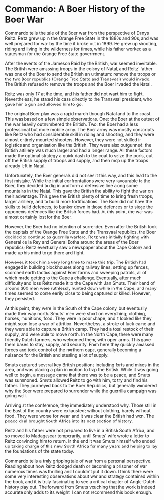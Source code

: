 <!-- html -->
<!-- wp:paragraph -->
<h1>Commando: A Boer History of the Boer War</h1>

<p>Commando tells the tale of the Boer war from the perspective of Denys Reitz. Reitz grew up in the Orange Free State
    in the 1880s and 90s, and was well prepared for war by the time it broke out in 1899. He grew up shooting, riding
    and living in the wilderness for times, while his father worked as a statesman for the Orange Free State government.
</p>
<!-- /wp:paragraph -->

<!-- wp:paragraph -->
<p>After the events of the Jameson Raid by the British, war seemed inevitable. The British were amassing troops in the
    colony of Natal, and Reitz' father was one of the Boer to send the British an ultimatum: remove the troops or the
    two Boer republics (Orange Free State and Transvaal) would invade. The British refused to remove the troops and the
    Boer invaded the Natal.</p>
<!-- /wp:paragraph -->

<!-- wp:paragraph -->
<p>Reitz was only 17 at the time, and his father did not want him to fight. Nevertheless, he stated his case directly to
    the Transvaal president, who gave him a gun and allowed him to go.</p>
<!-- /wp:paragraph -->

<!-- wp:paragraph -->
<p>The original Boer plan was a rapid march through Natal and to the coast. This was based on a few simple observations.
    One: the Boer at the outset of the war heavily outnumbered the British. Two: the Boer had a less professional but
    more mobile army. The Boer army was mostly conscripts like Reitz who had considerable skill in riding and shooting,
    and they were almost entirely mounted shooters. However, they were not skilled in logistics and organisation like
    the British. They were also outgunned: the British artillery was much larger and had a longer range. All these
    factors made the optimal strategy a quick dash to the coat to seize the ports, cut off the British supply of troops
    and supply, and then mop up the troops already left in Natal.</p>
<!-- /wp:paragraph -->

<!-- wp:paragraph -->
<p>Unfortunately, the Boer generals did not see it this way, and this lead to the first mistake. While the initial
    confrontations were very favourable to the Boer, they decided to dig in and form a defensive line along some
    mountains in the Natal. This gave the British the ability to fight the war on their advantage. This gave the British
    plenty of time to bring fresh troops, larger artillery, and to build more fortifications. The Boer did not have the
    skills to build defences, to bunker down in those defences or to siege the opponents defences like the British
    forces had. At this point, the war was almost certainly lost for the Boer.</p>
<!-- /wp:paragraph -->

<!-- wp:paragraph -->
<p>However, the Boer had no intention of surrender. Even after the British took the capitals of the Orange Free State
    and the Transvaal republics, the Boer decided to continue as guerrilla warfare. Reitz was initially fighting with
    General de la Rey and General Botha around the areas of the Boer republics; Reitz eventually saw a newspaper about
    the Cape Colony and made up his mind to go there and fight.</p>
<!-- /wp:paragraph -->

<!-- wp:paragraph -->
<p>However, it took him a very long time to make this trip. The British had engaged in building blockhouses along
    railway lines, setting up fences, scorched earth tactics against Boer farms and sweeping patrols, all of which made
    getting to the Cape a challenge. Eventually, after much difficulty and loss Reitz made it to the Cape with Jan
    Smuts. Their band of around 300 men were ruthlessly hunted down while in the Cape, and many times seemed to come
    eerily close to being captured or killed. However, they persisted.</p>
<!-- /wp:paragraph -->

<!-- wp:paragraph -->
<p>At this point, they were in the South of the Cape colony, but eventually made their way north. Smuts' men were short
    on everything; clothing, horses, munitions, food. They were in poor shape, and it looked like they might soon lose a
    war of attrition. Nevertheless, a stroke of luck came and they were able to capture a British camp. They had a total
    restock of their supply, and were able to move north. In the North Cape, there were many friendly Dutch farmers, who
    welcomed them, with open arms. This gave them bases to stay, supply, and security. From here they quickly amassed
    forces and took control of the northern cape, generally becoming a nuisance for the British and stealing a lot of
    supply.</p>
<!-- /wp:paragraph -->

<!-- wp:paragraph -->
<p>Smuts captured several key British positions including forts and mines in the area, and was placing a plan in motion
    to trap the British. While it was going well to begin, a message came that there was to be a peace, and Smuts was
    summoned. Smuts allowed Reitz to go with him, to try and find his father. They journeyed back to the Boer Republics,
    but generally wondered why the Boer were prepared to surrender while the guerrilla campaign was going well.</p>
<!-- /wp:paragraph -->

<!-- wp:paragraph -->
<p>Arriving at the conference, they immediately understood why. Those still in the East of the country were exhausted;
    without clothing, barely without food. They were worse for wear, and it was clear the British had won. The peace
    deal brought South Africa into its next section of history.</p>
<!-- /wp:paragraph -->

<!-- wp:paragraph -->
<p>Reitz and his father were not prepared to live in a British South Africa, and so moved to Madagascar temporarily,
    until Smuts' wife wrote a letter to Reitz convincing him to return. In the end it was Smuts himself who ended up
    taking charge of this new South Africa for many years and helping to lay the foundations of the state today.</p>
<!-- /wp:paragraph -->

<!-- wp:paragraph -->
<p>Commando tells a truly gripping tale of war from a personal perspective. Reading about how Reitz dodged death or
    becoming a prisoner of war numerous times was thrilling and I couldn't put it down. I think there were some very
    interesting observations about war and strategy contained within the book, and it is truly fascinating to see a
    critical chapter of Anglo-Dutch history play out. The forward from Smuts vouching that the work is indeed accurate
    only adds to its weight. I can not recommend this book enough.</p>
<!-- /wp:paragraph -->
<!-- html -->